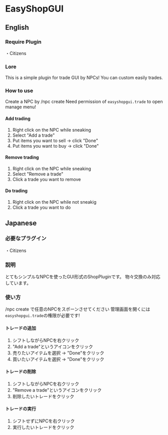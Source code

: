 # EasyShopGUI

## English

### Require Plugin
・Citizens

### Lore
This is a simple plugin for trade GUI by NPCs!
You can custom easily trades.

### How to use
Create a NPC by /npc create <name>
Need permission of `easyshopgui.trade` to open manage menu!

#### Add trading
1. Right click on the NPC while sneaking
2. Select "Add a trade"
3. Put items you want to sell -> click "Done"
4. Put items you want to buy -> click "Done"

#### Remove trading
1. Right click on the NPC while sneaking
2. Select "Remove a trade"
3. Click a trade you want to remove
  
#### Do trading
1. Right click on the NPC while not sneakig
2. Click a trade you want to do

## Japanese

### 必要なプラグイン
・Citizens

### 説明
とてもシンプルなNPCを使ったGUI形式のShopPluginです。
物々交換のみ対応しています。

### 使い方
/npc create <name> で任意のNPCをスポーンさせてください
管理画面を開くには`easyshopgui.trade`の権限が必要です!

#### トレードの追加
1. シフトしながらNPCを右クリック
2. "Add a trade"というアイコンをクリック
3. 売りたいアイテムを選択 -> "Done"をクリック
4. 買いたいアイテムを選択 -> "Done"をクリック

#### トレードの削除
1. シフトしながらNPCを右クリック
2. "Remove a trade"というアイコンをクリック
3. 削除したいトレードをクリック

#### トレードの実行
1. シフトせずにNPCを右クリック
2. 実行したいトレードをクリック
